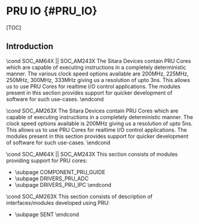 # PRU IO {#PRU_IO}

[TOC]

## Introduction

\cond SOC_AM64X || SOC_AM243X
The Sitara Devices contain PRU Cores which are capable of executing instructions in a completely deterministic manner. The various clock speed options available are 200MHz, 225MHz, 250MHz, 300MHz, 333MHz giving us a resolution of upto 3ns. This allows us to use PRU Cores for realtime I/O control applications. The modules present in this section provides support for quicker development of software for such use-cases.
\endcond

\cond SOC_AM263X
The Sitara Devices contain PRU Cores which are capable of executing instructions in a completely deterministic manner. The clock speed options available is 200MHz giving us a resolution of upto 5ns. This allows us to use PRU Cores for realtime I/O control applications. The modules present in this section provides support for quicker development of software for such use-cases.
\endcond


\cond SOC_AM64X || SOC_AM243X
This section consists of modules providing support for PRU cores:
- \subpage COMPONENT_PRU_GUIDE
- \subpage DRIVERS_PRU_ADC
- \subpage DRIVERS_PRU_IPC
\endcond

\cond SOC_AM263X
This section consists of description of interfaces/modules developed using PRU:
- \subpage SENT
\endcond